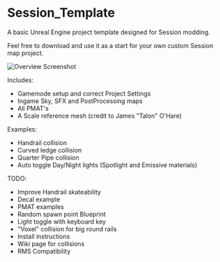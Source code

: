 # Session_Template

A basic Unreal Engine project template designed for Session modding.

Feel free to download and use it as a start for your own custom Session map project.

![Overview Screenshot](/Screenshot_01.png)

Includes:

- Gamemode setup and correct Project Settings
- Ingame Sky, SFX and PostProcessing maps
- All PMAT's
- A Scale reference mesh (credit to James "Talon" O'Hare)

Examples:
- Handrail collision
- Curved ledge collision
- Quarter Pipe collision
- Auto toggle Day/Night lights (Spotlight and Emissive materials)


TODO:
- Improve Handrail skateability
- Decal example
- PMAT examples
- Random spawn point Blueprint
- Light toggle with keyboard key
- "Voxel" collision for big round rails
- Install instructions
- Wiki page for collisions
- RMS Compatibility
